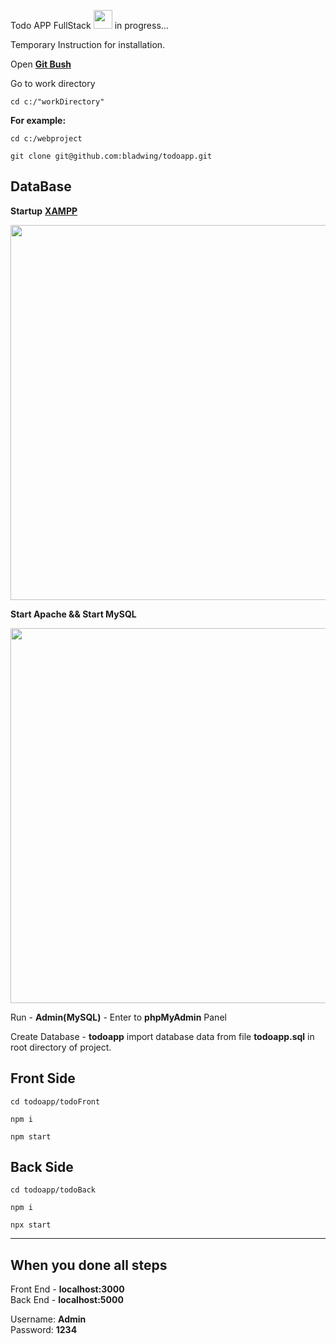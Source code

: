 

Todo APP FullStack <img src="https://i.imgur.com/9K1m9oS.gif" width= "30px"/> in progress...





Temporary Instruction for installation.


Open **[Git Bush ](https://git-scm.com/downloads)**

Go to work directory

`cd c:/"workDirectory"`

**For example:**

```
cd c:/webproject

git clone git@github.com:bladwing/todoapp.git

```
## DataBase

**Startup** **[XAMPP](https://www.apachefriends.org/ru/index.html)** 


<img src="https://i.imgur.com/kY5kq0I.png" width="600px"/>






**Start Apache && Start MySQL**

<img src="https://i.imgur.com/oM2sjRS.png" width="600px"/>


Run - **Admin(MySQL)** - Enter to **phpMyAdmin** Panel

Create Database - **todoapp** import database data from file **todoapp.sql** in root directory of project.
 
 
 


## Front Side

```
cd todoapp/todoFront

npm i

npm start

```



## Back Side


```
cd todoapp/todoBack

npm i

npx start

```





---
## When you done all steps


Front End - **localhost:3000** </br> Back End - **localhost:5000**

Username: **Admin** </br> Password: **1234**


